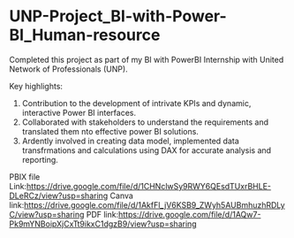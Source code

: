 # UNP-Project_BI-with-Power-BI_Human-resource

Completed this project as part of my BI with PowerBI Internship with United Network of Professionals (UNP).

Key highlights:

1. Contribution to the development of intrivate KPIs and dynamic, interactive Power BI interfaces.
2. Collaborated with stakeholders to understand the requirements and translated them nto effective power BI solutions.
3. Ardently involved in creating data model, implemented data transfrmations and calculations using DAX for accurate analysis and reporting.

PBIX file Link:https://drive.google.com/file/d/1CHNclwSy9RWY6QEsdTUxrBHLE-DLeRCz/view?usp=sharing
Canva link:https://drive.google.com/file/d/1AkfFl_jV6KSB9_ZWyh5AUBmhuzhRDLyC/view?usp=sharing
PDF link:https://drive.google.com/file/d/1AQw7-Pk9mYNBoipXjCxTt9ikxC1dgzB9/view?usp=sharing
